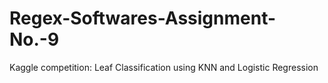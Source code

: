 # Regex-Softwares-Assignment-No.-9
Kaggle competition: Leaf Classification using KNN and Logistic Regression
